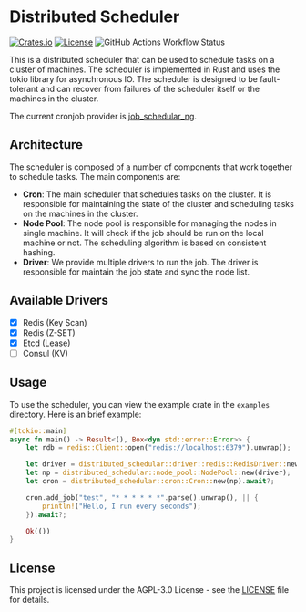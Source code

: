 # Distributed Scheduler

[![Crates.io](https://img.shields.io/crates/v/distributed-scheduler.svg)](https://crates.io/crates/distributed-scheduler)
[![License](https://img.shields.io/github/license/AH-dark/distributed-scheduler)](LICENSE)
![GitHub Actions Workflow Status](https://img.shields.io/github/actions/workflow/status/AH-dark/distributed-scheduler/.github%2Fworkflows%2Frust.yml)

This is a distributed scheduler that can be used to schedule tasks on a cluster of machines. The scheduler is
implemented in Rust and uses the tokio library for asynchronous IO. The scheduler is designed to be fault-tolerant
and can recover from failures of the scheduler itself or the machines in the cluster.

The current cronjob provider is [job_schedular_ng](https://github.com/BlackDex/job_scheduler).

## Architecture

The scheduler is composed of a number of components that work together to schedule tasks. The main components are:

- **Cron**: The main scheduler that schedules tasks on the cluster. It is responsible for maintaining the state of the
  cluster and scheduling tasks on the machines in the cluster.
- **Node Pool**: The node pool is responsible for managing the nodes in single machine. It will check if the job should
  be run on the local machine or not. The scheduling algorithm is based on consistent hashing.
- **Driver**: We provide multiple drivers to run the job. The driver is responsible for maintain the job state and sync
  the node list.

## Available Drivers

- [x] Redis (Key Scan)
- [x] Redis (Z-SET)
- [x] Etcd (Lease)
- [ ] Consul (KV)

## Usage

To use the scheduler, you can view the example crate in the `examples` directory. Here is an brief example:

```rust
#[tokio::main]
async fn main() -> Result<(), Box<dyn std::error::Error>> {
    let rdb = redis::Client::open("redis://localhost:6379").unwrap();

    let driver = distributed_schedular::driver::redis::RedisDriver::new(rdb).await?;
    let np = distributed_schedular::node_pool::NodePool::new(driver);
    let cron = distributed_schedular::cron::Cron::new(np).await?;

    cron.add_job("test", "* * * * * *".parse().unwrap(), || {
        println!("Hello, I run every seconds");
    }).await?;

    Ok(())
}
```

## License

This project is licensed under the AGPL-3.0 License - see the [LICENSE](LICENSE) file for details.

